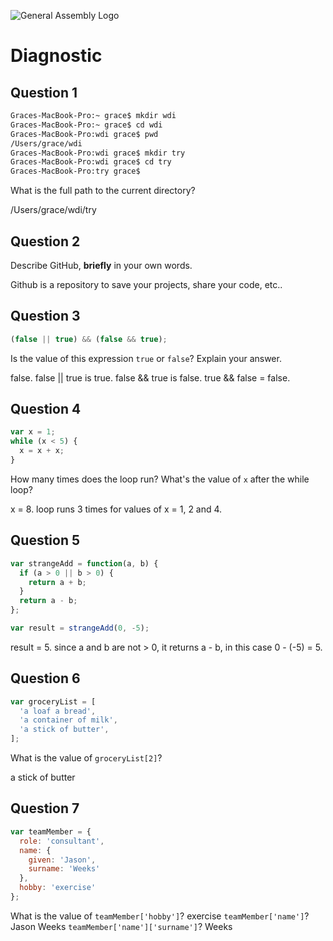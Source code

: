 ![General Assembly Logo](http://i.imgur.com/ke8USTq.png)

# Diagnostic

## Question 1

```sh
Graces-MacBook-Pro:~ grace$ mkdir wdi
Graces-MacBook-Pro:~ grace$ cd wdi
Graces-MacBook-Pro:wdi grace$ pwd
/Users/grace/wdi
Graces-MacBook-Pro:wdi grace$ mkdir try
Graces-MacBook-Pro:wdi grace$ cd try
Graces-MacBook-Pro:try grace$
```

What is the full path to the current directory?

/Users/grace/wdi/try
## Question 2

Describe GitHub, **briefly** in your own words.

Github is a repository to save your projects, share your code, etc..
## Question 3

```js
(false || true) && (false && true);
```

Is the value of this expression `true` or `false`?  Explain your answer.

false. false || true is true. false && true is false. true && false = false.

## Question 4

```js
var x = 1;
while (x < 5) {
  x = x + x;
}
```

How many times does the loop run?  What's the value of `x` after the while loop?

x = 8. loop runs 3 times for values of x = 1, 2 and 4.
## Question 5

```js
var strangeAdd = function(a, b) {
  if (a > 0 || b > 0) {
    return a + b;
  }
  return a - b;
};

var result = strangeAdd(0, -5);
```

result = 5. since a and b are not > 0, it returns a - b, in this case 0 - (-5) = 5.

## Question 6

```js
var groceryList = [
  'a loaf a bread',
  'a container of milk',
  'a stick of butter',
];
```

What is the value of `groceryList[2]`?

a stick of butter
## Question 7

```js
var teamMember = {
  role: 'consultant',
  name: {
    given: 'Jason',
    surname: 'Weeks'
  },
  hobby: 'exercise'
};
```

What is the value of `teamMember['hobby']`?  exercise `teamMember['name']`?  Jason Weeks
`teamMember['name']['surname']`? Weeks

